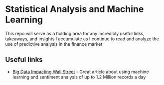 Statistical Analysis and Machine Learning
===

This repo will serve as a holding area for any incredibly useful links, takeaways, and insights I accumulate as I continue to read and analyze the use of predictive analysis in the finance market


Useful links
---

* [Big Data Impacting Wall Street](http://radar.oreilly.com/2015/05/data-science-makes-an-impact-on-wall-street.html) - Great article about using machine learning and sentiment analysis of up to 1.2 Million records a day
